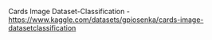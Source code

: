Cards Image Dataset-Classification - https://www.kaggle.com/datasets/gpiosenka/cards-image-datasetclassification
